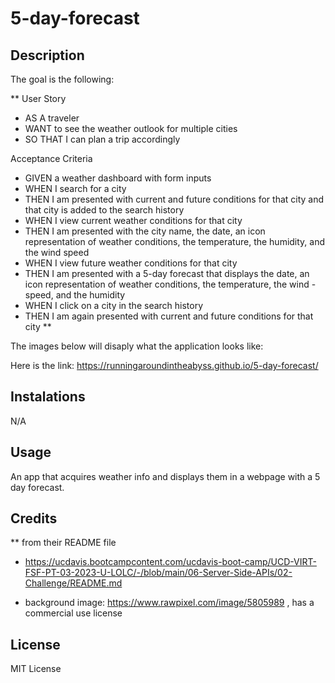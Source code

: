 # 5-day-forecast

## Description

The goal is the following:

**
User Story
- AS A traveler
- WANT to see the weather outlook for multiple cities
- SO THAT I can plan a trip accordingly

Acceptance Criteria
- GIVEN a weather dashboard with form inputs
- WHEN I search for a city
- THEN I am presented with current and future conditions for that city and that city is added to the search history
- WHEN I view current weather conditions for that city
- THEN I am presented with the city name, the date, an icon representation of weather conditions, the temperature, the humidity, and the wind speed
- WHEN I view future weather conditions for that city
- THEN I am presented with a 5-day forecast that displays the date, an icon representation of weather conditions, the temperature, the wind -speed, and the humidity
- WHEN I click on a city in the search history
- THEN I am again presented with current and future conditions for that city
**

The images below will disaply what the application looks like:



Here is the link: https://runningaroundintheabyss.github.io/5-day-forecast/


## Instalations

N/A

## Usage

An app that acquires weather info and displays them in a webpage with a 5 day forecast. 

## Credits

 ** from their README file 

-  https://ucdavis.bootcampcontent.com/ucdavis-boot-camp/UCD-VIRT-FSF-PT-03-2023-U-LOLC/-/blob/main/06-Server-Side-APIs/02-Challenge/README.md

- background image: https://www.rawpixel.com/image/5805989 , has a commercial use license

## License

MIT License

